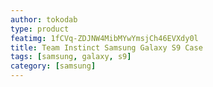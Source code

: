 ```yaml
---
author: tokodab
type: product
featimg: 1fCVq-ZDJNW4MibMYwYmsjCh46EVXdy0l
title: Team Instinct Samsung Galaxy S9 Case
tags: [samsung, galaxy, s9]
category: [samsung]
---
```

